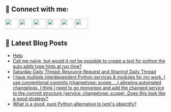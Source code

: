 ## 🔎 Connect with me:
[<img height="32" width="40" src="https://cdn.jsdelivr.net/npm/simple-icons@v5/icons/telegram.svg" />](https://t.me/bullbesh)
[<img height="32" width="40" src="https://cdn.jsdelivr.net/npm/simple-icons@v5/icons/vk.svg" />](https://vk.com/bullbesh)
[<img height="32" width="40" src="https://cdn.jsdelivr.net/npm/simple-icons@v5/icons/twitter.svg" />](https://twitter.com/bullbesh1)
[<img height="32" width="40" src="https://cdn.jsdelivr.net/npm/simple-icons@v5/icons/instagram.svg" />](https://www.instagram.com/bullbesh)
[<img height="32" width="40" src="https://cdn.jsdelivr.net/npm/simple-icons@v5/icons/reddit.svg" />](https://www.reddit.com/user/bullbesh)
[<img height="32" width="40" src="https://cdn.jsdelivr.net/npm/simple-icons@v5/icons/youtube.svg" />](https://www.youtube.com/channel/UCtfjRs6uzgq5mfm8S06WTcg)

## 📕 Latest Blog Posts
<!-- BLOG-POST-LIST:START -->
- [Help](https://www.reddit.com/r/Python/comments/u9u8zm/help/)
- [Call me naive, but would it not be possible to create a tool for python the auto adds type hints at run time?](https://www.reddit.com/r/Python/comments/u9sdwa/call_me_naive_but_would_it_not_be_possible_to/)
- [Saturday Daily Thread: Resource Request and Sharing! Daily Thread](https://www.reddit.com/r/Python/comments/u9sdh3/saturday_daily_thread_resource_request_and/)
- [I have multiple interdependent Python services &amp; modules for my work. I use conventional commits &lpar;changetype: scope: …&rpar; allowing automated changelogs. I think I need to go monorepo and add the changed service to the commit structure &lpar;service: changetype: scope&rpar;. Does this look like a good strategy?](https://www.reddit.com/r/Python/comments/u9rgzf/i_have_multiple_interdependent_python_services/)
- [What is a good, pure Python alternative to lxml&#39;s objectify?](https://www.reddit.com/r/Python/comments/u9qp2k/what_is_a_good_pure_python_alternative_to_lxmls/)
<!-- BLOG-POST-LIST:END -->
